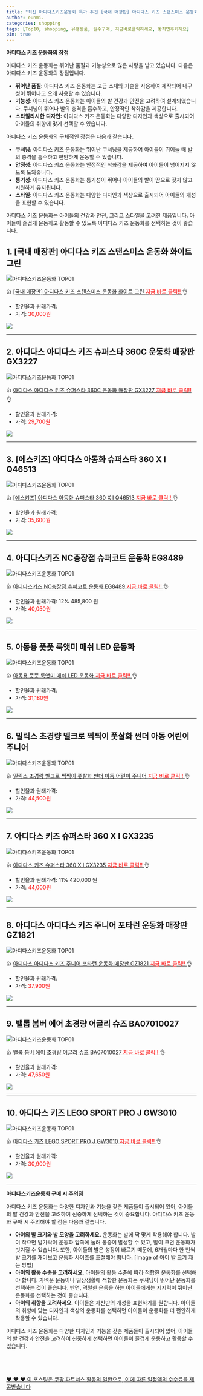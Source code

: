 ```yaml
---
title: "최신 아디다스키즈운동화 특가 추천 [국내 매장판] 아디다스 키즈 스탠스미스 운동화 화이트 그린 비교 장점"
author: eunmi.
categories: shopping
tags: [Top10, shopping, 유행상품, 필수구매, 지금바로클릭하세요, 놓치면후회해요]
pin: true
---
```

**아디다스 키즈 운동화의 장점**

아디다스 키즈 운동화는 뛰어난 품질과 기능성으로 많은 사랑을 받고 있습니다. 다음은 아디다스 키즈 운동화의 장점입니다.

* **뛰어난 품질:** 아디다스 키즈 운동화는 고급 소재와 기술을 사용하여 제작되어 내구성이 뛰어나고 오래 사용할 수 있습니다.
* **기능성:** 아디다스 키즈 운동화는 아이들의 발 건강과 안전을 고려하여 설계되었습니다. 쿠셔닝이 뛰어나 발의 충격을 흡수하고, 안정적인 착화감을 제공합니다.
* **스타일리시한 디자인:** 아디다스 키즈 운동화는 다양한 디자인과 색상으로 출시되어 아이들의 취향에 맞게 선택할 수 있습니다.

아디다스 키즈 운동화의 구체적인 장점은 다음과 같습니다.

* **쿠셔닝:** 아디다스 키즈 운동화는 뛰어난 쿠셔닝을 제공하여 아이들이 뛰어놀 때 발의 충격을 흡수하고 편안하게 운동할 수 있습니다.
* **안정성:** 아디다스 키즈 운동화는 안정적인 착화감을 제공하여 아이들이 넘어지지 않도록 도와줍니다.
* **통기성:** 아디다스 키즈 운동화는 통기성이 뛰어나 아이들의 발이 땀으로 젖지 않고 시원하게 유지됩니다.
* **스타일:** 아디다스 키즈 운동화는 다양한 디자인과 색상으로 출시되어 아이들의 개성을 표현할 수 있습니다.

아디다스 키즈 운동화는 아이들의 건강과 안전, 그리고 스타일을 고려한 제품입니다. 아이들이 즐겁게 운동하고 활동할 수 있도록 아디다스 키즈 운동화를 선택하는 것이 좋습니다.

   

## 1. [국내 매장판] 아디다스 키즈 스탠스미스 운동화 화이트 그린

![아디다스키즈운동화 TOP01](https://thumbnail7.coupangcdn.com/thumbnails/remote/230x230ex/image/vendor_inventory/510b/2f64bff84a35b417c71c4c7b4f6e1d3ce599548c6d8f84f134697be3005c.JPG)


👍 [[국내 매장판] 아디다스 키즈 스탠스미스 운동화 화이트 그린 <font color=red> 지금 바로 클릭!! </font> ](https://link.coupang.com/re/AFFSDP?lptag=AF3617701&subid=GithubCoopas&pageKey=7615456339&traceid=V0-153&itemId=20178512891&vendorItemId=87578308824) 👌 


- 할인율과 원래가격: 
- 가격: <span style='color:red'>30,000원</span>

[![](/discount_price.png)](https://link.coupang.com/re/AFFSDP?lptag=AF3617701&subid=GithubCoopas&pageKey=7615456339&traceid=V0-153&itemId=20178512891&vendorItemId=87578308824)

---


   

## 2. 아디다스 아디다스 키즈 슈퍼스타 360C 운동화 매장판 GX3227

![아디다스키즈운동화 TOP01](https://thumbnail6.coupangcdn.com/thumbnails/remote/230x230ex/image/vendor_inventory/defe/01801ffcca660b1960129ec4dbc22f54b588b493de250329bcaab9c9f445.jpg)


👍 [아디다스 아디다스 키즈 슈퍼스타 360C 운동화 매장판 GX3227 <font color=red> 지금 바로 클릭!! </font> ](https://link.coupang.com/re/AFFSDP?lptag=AF3617701&subid=GithubCoopas&pageKey=7554156993&traceid=V0-153&itemId=19886860203&vendorItemId=87662320053) 👌 


- 할인율과 원래가격: 
- 가격: <span style='color:red'>29,700원</span>

[![](/discount_price.png)](https://link.coupang.com/re/AFFSDP?lptag=AF3617701&subid=GithubCoopas&pageKey=7554156993&traceid=V0-153&itemId=19886860203&vendorItemId=87662320053)

---


   

## 3. [에스키즈] 아디다스 아동화 슈퍼스타 360 X I Q46513

![아디다스키즈운동화 TOP01](https://thumbnail7.coupangcdn.com/thumbnails/remote/230x230ex/image/vendor_inventory/f455/abf7836a5af30f76b3d2cc5d03b8292da8e80708fdc8e52842f0b1f754b1.jpg)


👍 [[에스키즈] 아디다스 아동화 슈퍼스타 360 X I Q46513 <font color=red> 지금 바로 클릭!! </font> ](https://link.coupang.com/re/AFFSDP?lptag=AF3617701&subid=GithubCoopas&pageKey=7512474180&traceid=V0-153&itemId=19686871416&vendorItemId=87549987090) 👌 


- 할인율과 원래가격: 
- 가격: <span style='color:red'>35,600원</span>

[![](/discount_price.png)](https://link.coupang.com/re/AFFSDP?lptag=AF3617701&subid=GithubCoopas&pageKey=7512474180&traceid=V0-153&itemId=19686871416&vendorItemId=87549987090)

---


   

## 4. 아디다스키즈 NC충장점 슈퍼코트 운동화 EG8489

![아디다스키즈운동화 TOP01](https://thumbnail9.coupangcdn.com/thumbnails/remote/230x230ex/image/vendor_inventory/1df4/6530df59656e3d9eb7fee0c8dcbced15150658afb8011dc35165c2ba86be.jpg)


👍 [아디다스키즈 NC충장점 슈퍼코트 운동화 EG8489 <font color=red> 지금 바로 클릭!! </font> ](https://link.coupang.com/re/AFFSDP?lptag=AF3617701&subid=GithubCoopas&pageKey=7445654211&traceid=V0-153&itemId=19371513876&vendorItemId=86484294584) 👌 


- 할인율과 원래가격: 12%  485,800   원
- 가격: <span style='color:red'>40,050원</span>

[![](/discount_price.png)](https://link.coupang.com/re/AFFSDP?lptag=AF3617701&subid=GithubCoopas&pageKey=7445654211&traceid=V0-153&itemId=19371513876&vendorItemId=86484294584)

---


   

## 5. 아동용 풋풋 룩앳미 매쉬 LED 운동화

![아디다스키즈운동화 TOP01](https://thumbnail10.coupangcdn.com/thumbnails/remote/230x230ex/image/rs_quotation_api/fim6ebtu/4777112d5e394fe4957fddb6f3f27575.jpg)


👍 [아동용 풋풋 룩앳미 매쉬 LED 운동화 <font color=red> 지금 바로 클릭!! </font> ](https://link.coupang.com/re/AFFSDP?lptag=AF3617701&subid=GithubCoopas&pageKey=7325617651&traceid=V0-153&itemId=18797105232&vendorItemId=85927989761) 👌 


- 할인율과 원래가격: 
- 가격: <span style='color:red'>31,180원</span>

[![](/discount_price.png)](https://link.coupang.com/re/AFFSDP?lptag=AF3617701&subid=GithubCoopas&pageKey=7325617651&traceid=V0-153&itemId=18797105232&vendorItemId=85927989761)

---


   

## 6. 밀릭스 초경량 벨크로 찍찍이 풋살화 썬더 아동 어린이 주니어

![아디다스키즈운동화 TOP01](https://thumbnail10.coupangcdn.com/thumbnails/remote/230x230ex/image/vendor_inventory/3c1d/eefae4cd1e8f4782f819b2d0c368a3782059b2dafb73f2bbb92c5449f769.jpg)


👍 [밀릭스 초경량 벨크로 찍찍이 풋살화 썬더 아동 어린이 주니어 <font color=red> 지금 바로 클릭!! </font> ](https://link.coupang.com/re/AFFSDP?lptag=AF3617701&subid=GithubCoopas&pageKey=7647990186&traceid=V0-153&itemId=20341556232&vendorItemId=87656559349) 👌 


- 할인율과 원래가격: 
- 가격: <span style='color:red'>44,500원</span>

[![](/discount_price.png)](https://link.coupang.com/re/AFFSDP?lptag=AF3617701&subid=GithubCoopas&pageKey=7647990186&traceid=V0-153&itemId=20341556232&vendorItemId=87656559349)

---


   

## 7. 아디다스 키즈 슈퍼스타 360 X I GX3235

![아디다스키즈운동화 TOP01](https://thumbnail8.coupangcdn.com/thumbnails/remote/230x230ex/image/vendor_inventory/2784/c0f836f6942742b37894b921f17f03bba44e9408cf2dea2cce690f0bdfdf.png)


👍 [아디다스 키즈 슈퍼스타 360 X I GX3235 <font color=red> 지금 바로 클릭!! </font> ](https://link.coupang.com/re/AFFSDP?lptag=AF3617701&subid=GithubCoopas&pageKey=7379341110&traceid=V0-153&itemId=19306473407&vendorItemId=86420815727) 👌 


- 할인율과 원래가격: 11%  420,000   원
- 가격: <span style='color:red'>44,000원</span>

[![](/discount_price.png)](https://link.coupang.com/re/AFFSDP?lptag=AF3617701&subid=GithubCoopas&pageKey=7379341110&traceid=V0-153&itemId=19306473407&vendorItemId=86420815727)

---


   

## 8. 아디다스 아디다스 키즈 주니어 포타런 운동화 매장판 GZ1821

![아디다스키즈운동화 TOP01](https://thumbnail8.coupangcdn.com/thumbnails/remote/230x230ex/image/vendor_inventory/3ef3/9a937e31ec179b04cd4dd6b2106ae5290e53069112dc10c745016224a7b0.jpg)


👍 [아디다스 아디다스 키즈 주니어 포타런 운동화 매장판 GZ1821 <font color=red> 지금 바로 클릭!! </font> ](https://link.coupang.com/re/AFFSDP?lptag=AF3617701&subid=GithubCoopas&pageKey=7554156823&traceid=V0-153&itemId=19886859439&vendorItemId=86987220274) 👌 


- 할인율과 원래가격: 
- 가격: <span style='color:red'>37,900원</span>

[![](/discount_price.png)](https://link.coupang.com/re/AFFSDP?lptag=AF3617701&subid=GithubCoopas&pageKey=7554156823&traceid=V0-153&itemId=19886859439&vendorItemId=86987220274)

---


   

## 9. 밸롭 봄버 에어 초경량 어글리 슈즈 BA07010027

![아디다스키즈운동화 TOP01](https://thumbnail8.coupangcdn.com/thumbnails/remote/230x230ex/image/retail/images/1740803211770172-171bd7e1-105c-4011-ae9a-19fc5e88be68.jpg)


👍 [밸롭 봄버 에어 초경량 어글리 슈즈 BA07010027 <font color=red> 지금 바로 클릭!! </font> ](https://link.coupang.com/re/AFFSDP?lptag=AF3617701&subid=GithubCoopas&pageKey=1987806335&traceid=V0-153&itemId=3382110567&vendorItemId=71368762823) 👌 


- 할인율과 원래가격: 
- 가격: <span style='color:red'>47,650원</span>

[![](/discount_price.png)](https://link.coupang.com/re/AFFSDP?lptag=AF3617701&subid=GithubCoopas&pageKey=1987806335&traceid=V0-153&itemId=3382110567&vendorItemId=71368762823)

---


   

## 10. 아디다스 키즈 LEGO SPORT PRO J GW3010

![아디다스키즈운동화 TOP01](https://thumbnail6.coupangcdn.com/thumbnails/remote/230x230ex/image/vendor_inventory/ce19/3003600fe15947cdd7c8af325de4a004b94809d347b66d7b60e88ff9abc8.jpg)


👍 [아디다스 키즈 LEGO SPORT PRO J GW3010 <font color=red> 지금 바로 클릭!! </font> ](https://link.coupang.com/re/AFFSDP?lptag=AF3617701&subid=GithubCoopas&pageKey=7370626804&traceid=V0-153&itemId=19012142070&vendorItemId=86558222929) 👌 


- 할인율과 원래가격: 
- 가격: <span style='color:red'>30,900원</span>

[![](/discount_price.png)](https://link.coupang.com/re/AFFSDP?lptag=AF3617701&subid=GithubCoopas&pageKey=7370626804&traceid=V0-153&itemId=19012142070&vendorItemId=86558222929)

---
**아디다스키즈운동화 구매 시 주의점**

아디다스 키즈 운동화는 다양한 디자인과 기능을 갖춘 제품들이 출시되어 있어, 아이들의 발 건강과 안전을 고려하여 신중하게 선택하는 것이 중요합니다. 아디다스 키즈 운동화 구매 시 주의해야 할 점은 다음과 같습니다.

* **아이의 발 크기와 발 모양을 고려하세요.** 운동화는 발에 딱 맞게 착용해야 합니다. 발이 작으면 발가락이 운동화 앞쪽에 눌려 통증이 발생할 수 있고, 발이 크면 운동화가 벗겨질 수 있습니다. 또한, 아이들의 발은 성장이 빠르기 때문에, 6개월마다 한 번씩 발 크기를 재어보고 운동화 사이즈를 조절해야 합니다.
[Image of 아이 발 크기 재는 방법]
* **아이의 활동 수준을 고려하세요.** 아이들의 활동 수준에 따라 적합한 운동화를 선택해야 합니다. 가벼운 운동이나 일상생활에 적합한 운동화는 쿠셔닝이 뛰어난 운동화를 선택하는 것이 좋습니다. 반면, 격렬한 운동을 하는 아이들에게는 지지력이 뛰어난 운동화를 선택하는 것이 좋습니다.
* **아이의 취향을 고려하세요.** 아이들은 자신만의 개성을 표현하기를 원합니다. 아이들의 취향에 맞는 디자인과 색상의 운동화를 선택하면 아이들이 운동화를 더 편안하게 착용할 수 있습니다.

아디다스 키즈 운동화는 다양한 디자인과 기능을 갖춘 제품들이 출시되어 있어, 아이들의 발 건강과 안전을 고려하여 신중하게 선택하면 아이들이 즐겁게 운동하고 활동할 수 있습니다.<br><br><br><br><br> [ ❤ ❤ ❤ 이 포스팅은 쿠팡 파트너스 활동의 일환으로, 이에 따른 일정액의 수수료를 제공받습니다](https://link.coupang.com/a/bcEFyh)